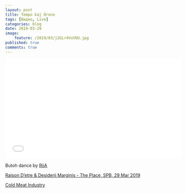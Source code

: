 ```yaml
---
layout: post
title: Tempo kaj Ĥrono
tags: [Видео, Live]
categories: blog
date: 2019-03-29
image:
    feature: /2019/03/j2GLr4VuYDU.jpg
published: true
comments: true
---
```

<iframe width="560" height="315" src="//www.youtube.com/embed/XuYeZhN2kyA" frameborder="0"> </iframe>

Butoh dance by [RiiA](https://vk.com/ri_ia)

[Raison D’etre & Desiderii Marginis - The Place, SPB, 29 Mar 2019](https://vk.com/album-51848187_260940280)

[Cold Meat Industry](https://vk.com/cold_meat_industry)